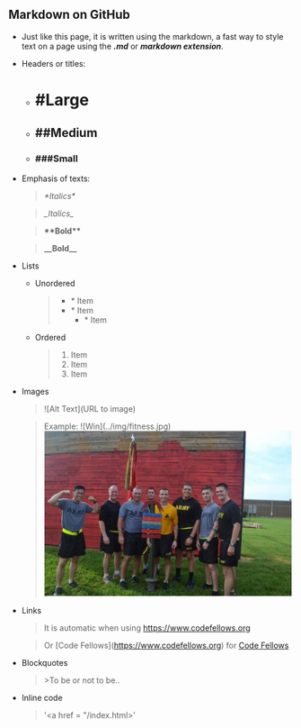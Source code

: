 ## Markdown on GitHub

- Just like this page, it is written using the markdown, a fast way to style text on a page using the ***.md*** or ***markdown extension***.

- Headers or titles:
   - # \#Large
   - ## \##Medium
   - ### \###Small
   
- Emphasis of texts:
   > *\*Italics\**
   
   > _\_Italics\__
   
   > **\*\*Bold\*\***
   
   > __\_\_Bold\_\___
   
- Lists
   - Unordered
      > * \* Item
      > * \* Item
      >   * \* Item
      
   - Ordered
   
      >1. Item
      >1. Item 
      >1. Item
      
- Images      
   > \!\[Alt Text]\(URL to image)
   
   > Example: \!\[Win]\(../img/fitness.jpg)
   > ![Win](../img/fitness.jpg)
   
- Links
   > It is automatic when using https://www.codefellows.org
   
   > Or \[Code Fellows](https://www.codefellows.org) for [Code Fellows](https://www.codefellows.org)
   
- Blockquotes
   > \>To be or not to be..
   
- Inline code
   > '<a href = "/index.html>'
   
